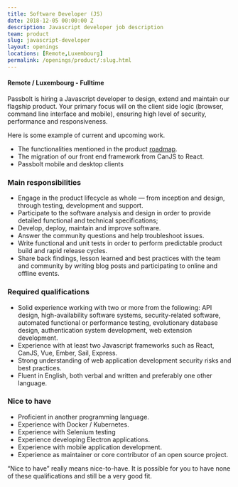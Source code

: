 ```yaml
---
title: Software Developer (JS)
date: 2018-12-05 00:00:00 Z
description: Javascript developer job description
team: product
slug: javascript-developer
layout: openings
locations: [Remote,Luxembourg]
permalink: /openings/product/:slug.html
---
```

#### Remote / Luxembourg - Fulltime

Passbolt is hiring a Javascript developer to design, extend and maintain our flagship product.
Your primary focus will on the client side logic (browser, command line interface and mobile), 
ensuring high level of security, performance and responsiveness.

Here is some example of current and upcoming work.
- The functionalities mentioned in the product [roadmap](https://www.passbolt.com/roadmap).
- The migration of our front end framework from CanJS to React.
- Passbolt mobile and desktop clients

### Main responsibilities

- Engage in the product lifecycle as whole — from inception and design, through testing, development and support.
- Participate to the software analysis and design in order to provide detailed functional and technical specifications;
- Develop, deploy, maintain and improve software.
- Answer the community questions and help troubleshoot issues.
- Write functional and unit tests in order to perform predictable product build and rapid release cycles.
- Share back findings, lesson learned and best practices with the team and community by writing blog posts and 
participating to online and offline events.

### Required qualifications

- Solid experience working with two or more from the following: API design, high-availability software systems, 
security-related software, automated functional or performance testing, evolutionary database design, authentication
 system development, web extension development.
- Experience with at least two Javascript frameworks such as React, CanJS, Vue, Ember, Sail, Express.
- Strong understanding of web application development security risks and best practices.
- Fluent in English, both verbal and written and preferably one other language.

### Nice to have

- Proficient in another programming language.
- Experience with Docker / Kubernetes.
- Experience with Selenium testing
- Experience developing Electron applications.
- Experience with mobile application development.
- Experience as maintainer or core contributor of an open source project.

“Nice to have” really means nice-to-have. It is possible for you to have none of these
qualifications and still be a very good fit.